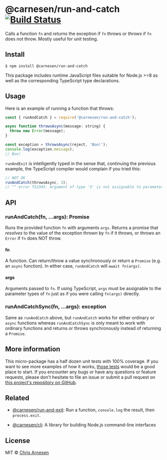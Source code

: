 # @carnesen/run-and-catch [![Build Status](https://github.com/carnesen/run-and-catch/workflows/test/badge.svg)](https://github.com/carnesen/run-and-catch/actions?query=workflow%3Atest+branch%3Amaster)

Calls a function `fn` and _returns_ the exception if `fn` throws or _throws_ if `fn` does _not_ throw. Mostly useful for unit testing.

## Install

```
$ npm install @carnesen/run-and-catch
```
This package includes runtime JavaScript files suitable for Node.js >=8 as well as the corresponding TypeScript type declarations.

## Usage

Here is an example of running a function that throws:
```js
const { runAndCatch } = require('@carnesen/run-and-catch');

async function throwsAsync(message: string) {
  throw new Error(message);
}

const exception = throwsAsync(reject, 'Boo!');
console.log(exception.message);
// Boo!
```

`runAndExit` is intelligently typed in the sense that, continuing the previous example, the TypeScript compiler would complain if you tried this:
```ts
// NOT OK
runAndCatch(throwsAsync, 3);
// ^^ error TS2345: Argument of type '3' is not assignable to parameter of type 'string'.
```

## API

### runAndCatch(fn, ...args): Promise<exception>

Runs the provided function `fn` with arguments `args`. Returns a promise that _resolves_ to the value of the exception thrown by `fn` if it throws, or _throws_ an `Error` if `fn` does NOT throw.

#### fn

A function. Can return/throw a value synchronously or return a `Promise` (e.g. an `async` function). In either case, `runAndCatch` will `await fn(args)`.

#### args

Arguments passed to `fn`. If using TypeScript, `args` must be assignable to the parameter types of `fn` just as if you were calling `fn(args)` directly.

### runAndCatchSync(fn, ...args): exception

Same as `runAndCatch` above, but `runAndCatch` works for either ordinary or `async` functions whereas `runAndCatchSync` is only meant to work with ordinary functions and returns or throws synchronously instead of returning a `Promise`.

## More information
This micro-package has a half dozen unit tests with 100% coverage. If you want to see more examples of how it works, [those tests](src/index.test.ts) would be a good place to start. If you encounter any bugs or have any questions or feature requests, please don't hesitate to file an issue or submit a pull request on [this project's repository on GitHub](https://github.com/carnesen/run-and-catch).

## Related

- [@carnesen/run-and-exit](https://github.com/carnesen/run-and-exit): Run a function, `console.log` the result, then `process.exit`.

- [@carnesen/cli](https://github.com/carnesen/cli): A library for building Node.js command-line interfaces

## License

MIT © [Chris Arnesen](https://www.carnesen.com)
